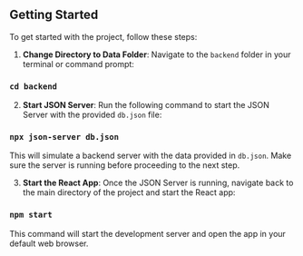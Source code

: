 ## Getting Started

To get started with the project, follow these steps:

1. **Change Directory to Data Folder**: Navigate to the `backend` folder in your terminal or command prompt:

### `cd backend`

2. **Start JSON Server**: Run the following command to start the JSON Server with the provided `db.json` file:

### `npx json-server db.json`

This will simulate a backend server with the data provided in `db.json`. Make sure the server is running before proceeding to the next step.

3. **Start the React App**: Once the JSON Server is running, navigate back to the main directory of the project and start the React app:

### `npm start`

This command will start the development server and open the app in your default web browser.

